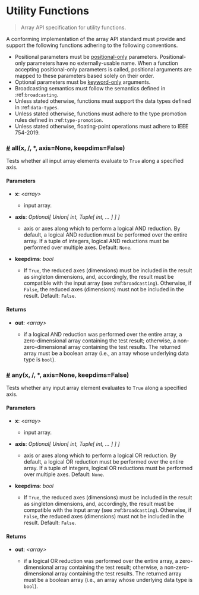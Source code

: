 # Utility Functions

> Array API specification for utility functions.

A conforming implementation of the array API standard must provide and support the following functions adhering to the following conventions.

-   Positional parameters must be [positional-only](https://www.python.org/dev/peps/pep-0570/) parameters. Positional-only parameters have no externally-usable name. When a function accepting positional-only parameters is called, positional arguments are mapped to these parameters based solely on their order.
-   Optional parameters must be [keyword-only](https://www.python.org/dev/peps/pep-3102/) arguments.
-   Broadcasting semantics must follow the semantics defined in :ref:`broadcasting`.
-   Unless stated otherwise, functions must support the data types defined in :ref:`data-types`.
-   Unless stated otherwise, functions must adhere to the type promotion rules defined in :ref:`type-promotion`.
-   Unless stated otherwise, floating-point operations must adhere to IEEE 754-2019.

<!-- NOTE: please keep the functions in alphabetical order -->

### <a name="all" href="#all">#</a> all(x, /, *, axis=None, keepdims=False)

Tests whether all input array elements evaluate to `True` along a specified axis.

#### Parameters

-   **x**: _&lt;array&gt;_

    -   input array.

-   **axis**: _Optional\[ Union\[ int, Tuple\[ int, ... ] ] ]_

    -   axis or axes along which to perform a logical AND reduction. By default, a logical AND reduction must be performed over the entire array. If a tuple of integers, logical AND reductions must be performed over multiple axes. Default: `None`.

-   **keepdims**: _bool_

    -   If `True`, the reduced axes (dimensions) must be included in the result as singleton dimensions, and, accordingly, the result must be compatible with the input array (see :ref:`broadcasting`). Otherwise, if `False`, the reduced axes (dimensions) must not be included in the result. Default: `False`.

#### Returns

-   **out**: _&lt;array&gt;_

    -   if a logical AND reduction was performed over the entire array, a zero-dimensional array containing the test result; otherwise, a non-zero-dimensional array containing the test results. The returned array must be a boolean array (i.e., an array whose underlying data type is `bool`).

### <a name="any" href="#any">#</a> any(x, /, *, axis=None, keepdims=False)

Tests whether any input array element evaluates to `True` along a specified axis.

#### Parameters

-   **x**: _&lt;array&gt;_

    -   input array.

-   **axis**: _Optional\[ Union\[ int, Tuple\[ int, ... ] ] ]_

    -   axis or axes along which to perform a logical OR reduction. By default, a logical OR reduction must be performed over the entire array. If a tuple of integers, logical OR reductions must be performed over multiple axes. Default: `None`.

-   **keepdims**: _bool_

    -   If `True`, the reduced axes (dimensions) must be included in the result as singleton dimensions, and, accordingly, the result must be compatible with the input array (see :ref:`broadcasting`). Otherwise, if `False`, the reduced axes (dimensions) must not be included in the result. Default: `False`.

#### Returns

-   **out**: _&lt;array&gt;_

    -   if a logical OR reduction was performed over the entire array, a zero-dimensional array containing the test result; otherwise, a non-zero-dimensional array containing the test results. The returned array must be a boolean array (i.e., an array whose underlying data type is `bool`).